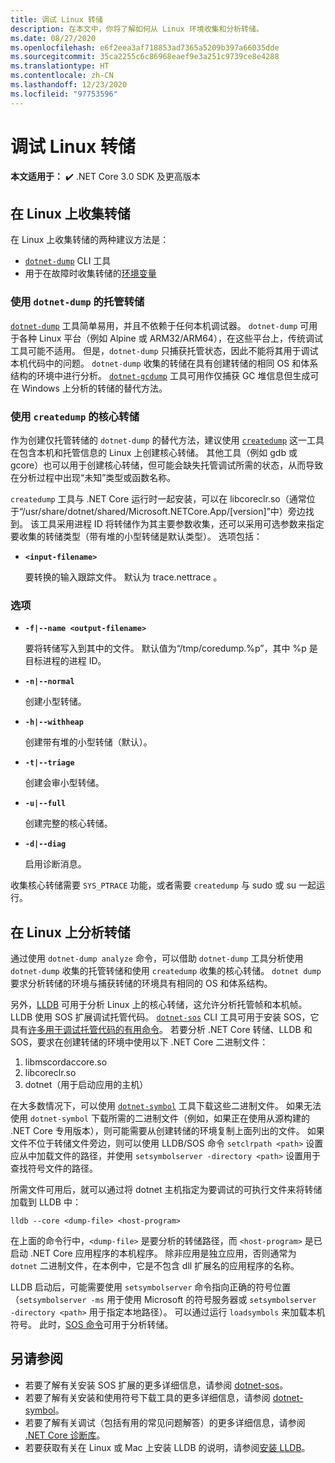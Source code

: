 ```yaml
---
title: 调试 Linux 转储
description: 在本文中，你将了解如何从 Linux 环境收集和分析转储。
ms.date: 08/27/2020
ms.openlocfilehash: e6f2eea3af718853ad7365a5209b397a66035dde
ms.sourcegitcommit: 35ca2255c6c86968eaef9e3a251c9739ce8e4288
ms.translationtype: HT
ms.contentlocale: zh-CN
ms.lasthandoff: 12/23/2020
ms.locfileid: "97753596"
---
```

# <a name="debug-linux-dumps"></a>调试 Linux 转储

**本文适用于：** ✔️ .NET Core 3.0 SDK 及更高版本

## <a name="collect-dumps-on-linux"></a>在 Linux 上收集转储

在 Linux 上收集转储的两种建议方法是：

* [`dotnet-dump`](dotnet-dump.md) CLI 工具
* 用于在故障时收集转储的[环境变量](dumps.md#collecting-dumps-on-crash)

### <a name="managed-dumps-with-dotnet-dump"></a>使用 `dotnet-dump` 的托管转储

[`dotnet-dump`](dotnet-dump.md) 工具简单易用，并且不依赖于任何本机调试器。 `dotnet-dump` 可用于各种 Linux 平台（例如 Alpine 或 ARM32/ARM64），在这些平台上，传统调试工具可能不适用。 但是，`dotnet-dump` 只捕获托管状态，因此不能将其用于调试本机代码中的问题。 `dotnet-dump` 收集的转储在具有创建转储的相同 OS 和体系结构的环境中进行分析。 [`dotnet-gcdump`](dotnet-gcdump.md) 工具可用作仅捕获 GC 堆信息但生成可在 Windows 上分析的转储的替代方法。

### <a name="core-dumps-with-createdump"></a>使用 `createdump` 的核心转储

作为创建仅托管转储的 `dotnet-dump` 的替代方法，建议使用 [`createdump`](https://github.com/dotnet/runtime/blob/master/docs/design/coreclr/botr/xplat-minidump-generation.md) 这一工具在包含本机和托管信息的 Linux 上创建核心转储。 其他工具（例如 gdb 或 gcore）也可以用于创建核心转储，但可能会缺失托管调试所需的状态，从而导致在分析过程中出现“未知”类型或函数名称。

`createdump` 工具与 .NET Core 运行时一起安装，可以在 libcoreclr.so（通常位于“/usr/share/dotnet/shared/Microsoft.NETCore.App/[version]”中）旁边找到。 该工具采用进程 ID 将转储作为其主要参数收集，还可以采用可选参数来指定要收集的转储类型（带有堆的小型转储是默认类型）。 选项包括：

- **`<input-filename>`**

  要转换的输入跟踪文件。 默认为 trace.nettrace  。

### <a name="options"></a>选项

- **`-f|--name <output-filename>`**

  要将转储写入到其中的文件。 默认值为“/tmp/coredump.%p”，其中 %p 是目标进程的进程 ID。

- **`-n|--normal`**

  创建小型转储。

- **`-h|--withheap`**

  创建带有堆的小型转储（默认）。

- **`-t|--triage`**

  创建会审小型转储。

- **`-u|--full`**

  创建完整的核心转储。

- **`-d|--diag`**

  启用诊断消息。

收集核心转储需要 `SYS_PTRACE` 功能，或者需要 `createdump` 与 sudo 或 su 一起运行。

## <a name="analyze-dumps-on-linux"></a>在 Linux 上分析转储

通过使用 `dotnet-dump analyze` 命令，可以借助 `dotnet-dump` 工具分析使用 `dotnet-dump` 收集的托管转储和使用 `createdump` 收集的核心转储。 `dotnet dump` 要求分析转储的环境与捕获转储的环境具有相同的 OS 和体系结构。

另外，[LLDB](https://lldb.llvm.org/) 可用于分析 Linux 上的核心转储，这允许分析托管帧和本机帧。 LLDB 使用 SOS 扩展调试托管代码。 [`dotnet-sos`](dotnet-sos.md) CLI 工具可用于安装 SOS，它具有[许多用于调试托管代码的有用命令](https://github.com/dotnet/diagnostics/blob/master/documentation/sos-debugging-extension.md)。 若要分析 .NET Core 转储、LLDB 和 SOS，要求在创建转储的环境中使用以下 .NET Core 二进制文件：

1. libmscordaccore.so
2. libcoreclr.so
3. dotnet（用于启动应用的主机）

在大多数情况下，可以使用 [`dotnet-symbol`](dotnet-symbol.md) 工具下载这些二进制文件。 如果无法使用 `dotnet-symbol` 下载所需的二进制文件（例如，如果正在使用从源构建的 .NET Core 专用版本），则可能需要从创建转储的环境复制上面列出的文件。 如果文件不位于转储文件旁边，则可以使用 LLDB/SOS 命令 `setclrpath <path>` 设置应从中加载文件的路径，并使用 `setsymbolserver -directory <path>` 设置用于查找符号文件的路径。

所需文件可用后，就可以通过将 dotnet 主机指定为要调试的可执行文件来将转储加载到 LLDB 中：

```console
lldb --core <dump-file> <host-program>
```

在上面的命令行中，`<dump-file>` 是要分析的转储路径，而 `<host-program>` 是已启动 .NET Core 应用程序的本机程序。 除非应用是独立应用，否则通常为 `dotnet` 二进制文件，在本例中，它是不包含 dll 扩展名的应用程序的名称。

LLDB 启动后，可能需要使用 `setsymbolserver` 命令指向正确的符号位置（`setsymbolserver -ms` 用于使用 Microsoft 的符号服务器或 `setsymbolserver -directory <path>` 用于指定本地路径）。 可以通过运行 `loadsymbols` 来加载本机符号。 此时，[SOS 命令](https://github.com/dotnet/diagnostics/blob/master/documentation/sos-debugging-extension.md)可用于分析转储。

## <a name="see-also"></a>另请参阅

- 若要了解有关安装 SOS 扩展的更多详细信息，请参阅 [dotnet-sos](dotnet-sos.md)。
- 若要了解有关安装和使用符号下载工具的更多详细信息，请参阅 [dotnet-symbol](dotnet-symbol.md)。
- 若要了解有关调试（包括有用的常见问题解答）的更多详细信息，请参阅 [.NET Core 诊断库](https://github.com/dotnet/diagnostics/blob/master/documentation/)。
- 若要获取有关在 Linux 或 Mac 上安装 LLDB 的说明，请参阅[安装 LLDB](https://github.com/dotnet/diagnostics/blob/master/documentation/sos.md#getting-lldb)。
